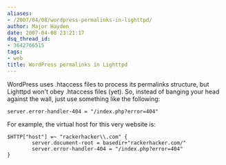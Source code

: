 ```yaml
---
aliases:
- /2007/04/08/wordpress-permalinks-in-lighttpd/
author: Major Hayden
date: 2007-04-08 23:21:17
dsq_thread_id:
- 3642766515
tags:
- web
title: WordPress permalinks in Lighttpd
---
```


WordPress uses .htaccess files to process its permalinks structure, but Lighttpd won't obey .htaccess files (yet). So, instead of banging your head against the wall, just use something like the following:

```
server.error-handler-404 = "/index.php?error=404"
```

For example, the virtual host for this very website is:

```
$HTTP["host"] =~ "rackerhacker\\.com" {
        server.document-root = basedir+"rackerhacker.com/"
        server.error-handler-404 = "/index.php?error=404"
}
```